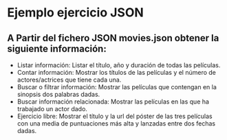 # Ejemplo ejercicio JSON

## A Partir del fichero JSON movies.json obtener la siguiente información:

- Listar información: Listar el título, año y duración de todas las películas.
- Contar información: Mostrar los títulos de las películas y el número de actores/actrices que tiene cada una.
- Buscar o filtrar información: Mostrar las películas que contengan en la sinopsis dos palabras dadas.
- Buscar información relacionada: Mostrar las películas en las que ha trabajado un actor dado.
- Ejercicio libre: Mostrar el título y la url del póster de las tres películas con una media de puntuaciones más alta y lanzadas entre dos fechas dadas.


